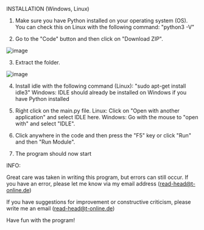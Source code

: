 INSTALLATION (Windows, Linux)

1. Make sure you have Python installed on your operating system (OS). You can check this on Linux with the following command: "python3 -V"

2. Go to the "Code" button and then click on "Download ZIP".

![image](https://user-images.githubusercontent.com/96577391/147369594-e634b971-f10f-4f4e-ba63-43f638242751.png)

3. Extract the folder.

![image](https://user-images.githubusercontent.com/96577391/147369685-e113fcbc-90c0-4e00-83d0-6a84aa224644.png)


4. Install idle with the following command (Linux): "sudo apt-get install idle3"
   Windows: IDLE should already be installed on Windows if you have Python installed

5. Right click on the main.py file. Linux: Click on "Open with another application" and select IDLE here. Windows: Go with the mouse to "open with" and select    "IDLE".

6. Click anywhere in the code and then press the "F5" key or click "Run" and then "Run Module".

7. The program should now start


INFO:

Great care was taken in writing this program, but errors can still occur. If you have an error, please let me know via my email address (read-head@t-online.de)

If you have suggestions for improvement or constructive criticism, please write me an email (read-head@t-online.de)

Have fun with the program!
